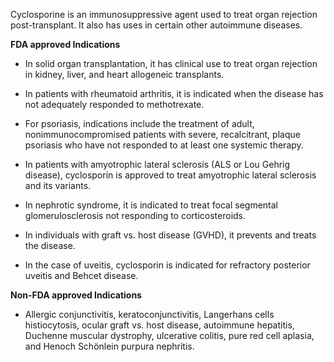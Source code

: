 Cyclosporine is an immunosuppressive agent used to treat organ rejection post-transplant. It also has uses in certain other autoimmune diseases.

**FDA approved Indications**

- In solid organ transplantation, it has clinical use to treat organ rejection in kidney, liver, and heart allogeneic transplants.

- In patients with rheumatoid arthritis, it is indicated when the disease has not adequately responded to methotrexate.

- For psoriasis, indications include the treatment of adult, nonimmunocompromised patients with severe, recalcitrant, plaque psoriasis who have not responded to at least one systemic therapy.

- In patients with amyotrophic lateral sclerosis (ALS or Lou Gehrig disease), cyclosporin is approved to treat amyotrophic lateral sclerosis and its variants.

- In nephrotic syndrome, it is indicated to treat focal segmental glomerulosclerosis not responding to corticosteroids.

- In individuals with graft vs. host disease (GVHD), it prevents and treats the disease.

- In the case of uveitis, cyclosporin is indicated for refractory posterior uveitis and Behcet disease.

**Non-FDA approved Indications**

- Allergic conjunctivitis, keratoconjunctivitis, Langerhans cells histiocytosis, ocular graft vs. host disease, autoimmune hepatitis, Duchenne muscular dystrophy, ulcerative colitis, pure red cell aplasia, and Henoch Schönlein purpura nephritis.